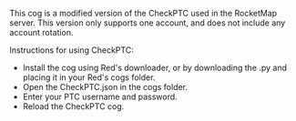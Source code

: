 This cog is a modified version of the CheckPTC used in the RocketMap server. This version only supports one account, and does not include any account rotation.

Instructions for using CheckPTC:
* Install the cog using Red's downloader, or by downloading the .py and placing it in your Red's cogs folder.
* Open the CheckPTC.json in the cogs folder.
* Enter your PTC username and password.
* Reload the CheckPTC cog.
